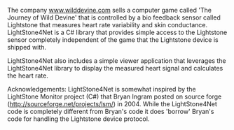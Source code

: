 The company www.wilddevine.com sells a computer game called 'The Journey of Wild Devine' that is controlled by a bio feedback sensor called Lightstone that measures heart rate variability and skin conductance. LightStone4Net is a C# library that provides simple access to the Lightstone sensor completely independent of the game that the Lightstone device is shipped with.

LightStone4Net also includes a simple viewer application that leverages the LightStone4Net library to display the measured heart signal and calculates the heart rate.

Acknowledgements:
LightStone4Net is somewhat inspired by the LightStone Monitor project (C#) that Bryan Ingram posted on source forge (http://sourceforge.net/projects/lsm/) in 2004. While the LightStone4Net code is completely different from Bryan's code it does 'borrow' Bryan's code for handling the Lightstone device protocol.
